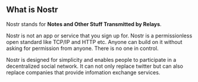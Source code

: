 ## What is Nostr

Nostr stands for **Notes and Other Stuff Transmitted by Relays**. 

Nostr is not an app or service that you sign up for. Nostr is a permissionless open standard like TCP/IP and HTTP etc. Anyone can build on it without asking for permission from anyone. There is no one in control.

Nostr is designed for simplicity and enables people to participate in a decentralized social network. It can not only replace twitter but can also replace companies that provide infomation exchange services. 
